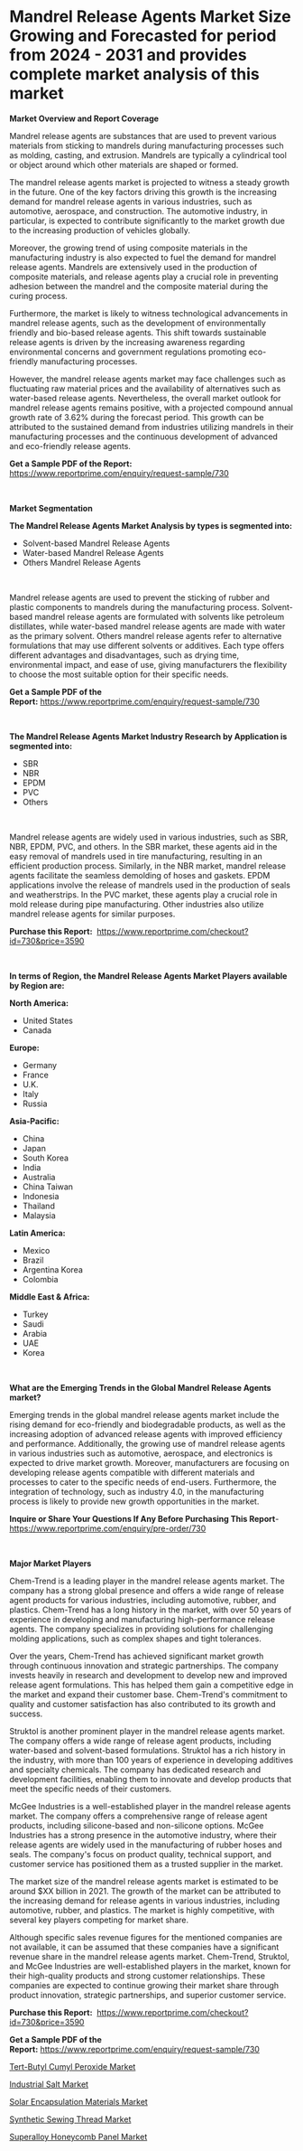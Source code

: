 <p><h1>Mandrel Release Agents Market Size Growing and Forecasted for period from 2024 - 2031 and provides complete market analysis of this market</h1></p><p><strong>Market Overview and Report Coverage</strong></p>
<p><p>Mandrel release agents are substances that are used to prevent various materials from sticking to mandrels during manufacturing processes such as molding, casting, and extrusion. Mandrels are typically a cylindrical tool or object around which other materials are shaped or formed.</p><p>The mandrel release agents market is projected to witness a steady growth in the future. One of the key factors driving this growth is the increasing demand for mandrel release agents in various industries, such as automotive, aerospace, and construction. The automotive industry, in particular, is expected to contribute significantly to the market growth due to the increasing production of vehicles globally.</p><p>Moreover, the growing trend of using composite materials in the manufacturing industry is also expected to fuel the demand for mandrel release agents. Mandrels are extensively used in the production of composite materials, and release agents play a crucial role in preventing adhesion between the mandrel and the composite material during the curing process.</p><p>Furthermore, the market is likely to witness technological advancements in mandrel release agents, such as the development of environmentally friendly and bio-based release agents. This shift towards sustainable release agents is driven by the increasing awareness regarding environmental concerns and government regulations promoting eco-friendly manufacturing processes.</p><p>However, the mandrel release agents market may face challenges such as fluctuating raw material prices and the availability of alternatives such as water-based release agents. Nevertheless, the overall market outlook for mandrel release agents remains positive, with a projected compound annual growth rate of 3.62% during the forecast period. This growth can be attributed to the sustained demand from industries utilizing mandrels in their manufacturing processes and the continuous development of advanced and eco-friendly release agents.</p></p>
<p><strong>Get a Sample PDF of the Report:</strong> <a href="https://www.reportprime.com/enquiry/request-sample/730">https://www.reportprime.com/enquiry/request-sample/730</a></p>
<p>&nbsp;</p>
<p><strong>Market Segmentation</strong></p>
<p><strong>The Mandrel Release Agents Market Analysis by types is segmented into:</strong></p>
<p><ul><li>Solvent-based Mandrel Release Agents</li><li>Water-based Mandrel Release Agents</li><li>Others Mandrel Release Agents</li></ul></p>
<p>&nbsp;</p>
<p><p>Mandrel release agents are used to prevent the sticking of rubber and plastic components to mandrels during the manufacturing process. Solvent-based mandrel release agents are formulated with solvents like petroleum distillates, while water-based mandrel release agents are made with water as the primary solvent. Others mandrel release agents refer to alternative formulations that may use different solvents or additives. Each type offers different advantages and disadvantages, such as drying time, environmental impact, and ease of use, giving manufacturers the flexibility to choose the most suitable option for their specific needs.</p></p>
<p><strong>Get a Sample PDF of the Report:</strong>&nbsp;<a href="https://www.reportprime.com/enquiry/request-sample/730">https://www.reportprime.com/enquiry/request-sample/730</a></p>
<p>&nbsp;</p>
<p><strong>The Mandrel Release Agents Market Industry Research by Application is segmented into:</strong></p>
<p><ul><li>SBR</li><li>NBR</li><li>EPDM</li><li>PVC</li><li>Others</li></ul></p>
<p>&nbsp;</p>
<p><p>Mandrel release agents are widely used in various industries, such as SBR, NBR, EPDM, PVC, and others. In the SBR market, these agents aid in the easy removal of mandrels used in tire manufacturing, resulting in an efficient production process. Similarly, in the NBR market, mandrel release agents facilitate the seamless demolding of hoses and gaskets. EPDM applications involve the release of mandrels used in the production of seals and weatherstrips. In the PVC market, these agents play a crucial role in mold release during pipe manufacturing. Other industries also utilize mandrel release agents for similar purposes.</p></p>
<p><strong>Purchase this Report:</strong>&nbsp; <a href="https://www.reportprime.com/checkout?id=730&price=3590">https://www.reportprime.com/checkout?id=730&price=3590</a></p>
<p>&nbsp;</p>
<p><strong>In terms of Region, the Mandrel Release Agents Market Players available by Region are:</strong></p>
<p>
    <p> <strong> North America: </strong>
        <ul>
            <li>United States</li>
            <li>Canada</li>
        </ul>
        </p> 
    <p> <strong> Europe: </strong>
        <ul>
            <li>Germany</li>
            <li>France</li>
            <li>U.K.</li>
            <li>Italy</li>
            <li>Russia</li>
        </ul>
        </p> 
    <p> <strong> Asia-Pacific: </strong>
        <ul>
            <li>China</li>
            <li>Japan</li>
            <li>South Korea</li>
            <li>India</li>
            <li>Australia</li>
            <li>China Taiwan</li>
            <li>Indonesia</li>
            <li>Thailand</li>
            <li>Malaysia</li>
        </ul>
        </p> 
    <p> <strong> Latin America: </strong>
        <ul>
            <li>Mexico</li>
            <li>Brazil</li>
            <li>Argentina Korea</li>
            <li>Colombia</li>
        </ul>
        </p> 
    <p> <strong> Middle East & Africa: </strong>
        <ul>
            <li>Turkey</li>
            <li>Saudi</li>
            <li>Arabia</li>
            <li>UAE</li>
            <li>Korea</li>
        </ul>
    </p>
    </p>
<p>&nbsp;</p>
<p><strong>What are the Emerging Trends in the Global Mandrel Release Agents market?</strong></p>
<p><p>Emerging trends in the global mandrel release agents market include the rising demand for eco-friendly and biodegradable products, as well as the increasing adoption of advanced release agents with improved efficiency and performance. Additionally, the growing use of mandrel release agents in various industries such as automotive, aerospace, and electronics is expected to drive market growth. Moreover, manufacturers are focusing on developing release agents compatible with different materials and processes to cater to the specific needs of end-users. Furthermore, the integration of technology, such as industry 4.0, in the manufacturing process is likely to provide new growth opportunities in the market.</p></p>
<p><strong>Inquire or Share Your Questions If Any Before Purchasing This Report</strong>- <a href="https://www.reportprime.com/enquiry/pre-order/730">https://www.reportprime.com/enquiry/pre-order/730</a></p>
<p>&nbsp;</p>
<p><strong>Major Market Players</strong></p>
<p><p>Chem-Trend is a leading player in the mandrel release agents market. The company has a strong global presence and offers a wide range of release agent products for various industries, including automotive, rubber, and plastics. Chem-Trend has a long history in the market, with over 50 years of experience in developing and manufacturing high-performance release agents. The company specializes in providing solutions for challenging molding applications, such as complex shapes and tight tolerances.</p><p>Over the years, Chem-Trend has achieved significant market growth through continuous innovation and strategic partnerships. The company invests heavily in research and development to develop new and improved release agent formulations. This has helped them gain a competitive edge in the market and expand their customer base. Chem-Trend's commitment to quality and customer satisfaction has also contributed to its growth and success.</p><p>Struktol is another prominent player in the mandrel release agents market. The company offers a wide range of release agent products, including water-based and solvent-based formulations. Struktol has a rich history in the industry, with more than 100 years of experience in developing additives and specialty chemicals. The company has dedicated research and development facilities, enabling them to innovate and develop products that meet the specific needs of their customers.</p><p>McGee Industries is a well-established player in the mandrel release agents market. The company offers a comprehensive range of release agent products, including silicone-based and non-silicone options. McGee Industries has a strong presence in the automotive industry, where their release agents are widely used in the manufacturing of rubber hoses and seals. The company's focus on product quality, technical support, and customer service has positioned them as a trusted supplier in the market.</p><p>The market size of the mandrel release agents market is estimated to be around $XX billion in 2021. The growth of the market can be attributed to the increasing demand for release agents in various industries, including automotive, rubber, and plastics. The market is highly competitive, with several key players competing for market share.</p><p>Although specific sales revenue figures for the mentioned companies are not available, it can be assumed that these companies have a significant revenue share in the mandrel release agents market. Chem-Trend, Struktol, and McGee Industries are well-established players in the market, known for their high-quality products and strong customer relationships. These companies are expected to continue growing their market share through product innovation, strategic partnerships, and superior customer service.</p></p>
<p><strong>Purchase this Report:</strong>&nbsp;&nbsp;<a href="https://www.reportprime.com/checkout?id=730&price=3590">https://www.reportprime.com/checkout?id=730&price=3590</a></p>
<p></p>
<p><strong>Get a Sample PDF of the Report:</strong>&nbsp;<a href="https://www.reportprime.com/enquiry/request-sample/730">https://www.reportprime.com/enquiry/request-sample/730</a></p>
<p><p><a href="https://github.com/ashepherd82/Market-Research-Report-List-2/blob/main/tert-butyl-cumyl-peroxide-market.md">Tert-Butyl Cumyl Peroxide Market</a></p><p><a href="https://www.linkedin.com/pulse/industrial-salt-market-size-2023-2030-global-analysis-mzzuc/">Industrial Salt Market</a></p><p><a href="https://www.linkedin.com/pulse/solar-encapsulation-materials-market-research-report-7grjc/">Solar Encapsulation Materials Market</a></p><p><a href="https://www.linkedin.com/pulse/synthetic-sewing-thread-market-research-report-provides-thorough-h5tte/">Synthetic Sewing Thread Market</a></p><p><a href="https://github.com/FassouRP/Market-Research-Report-List-2/blob/main/superalloy-honeycomb-panel-market.md">Superalloy Honeycomb Panel Market</a></p></p>